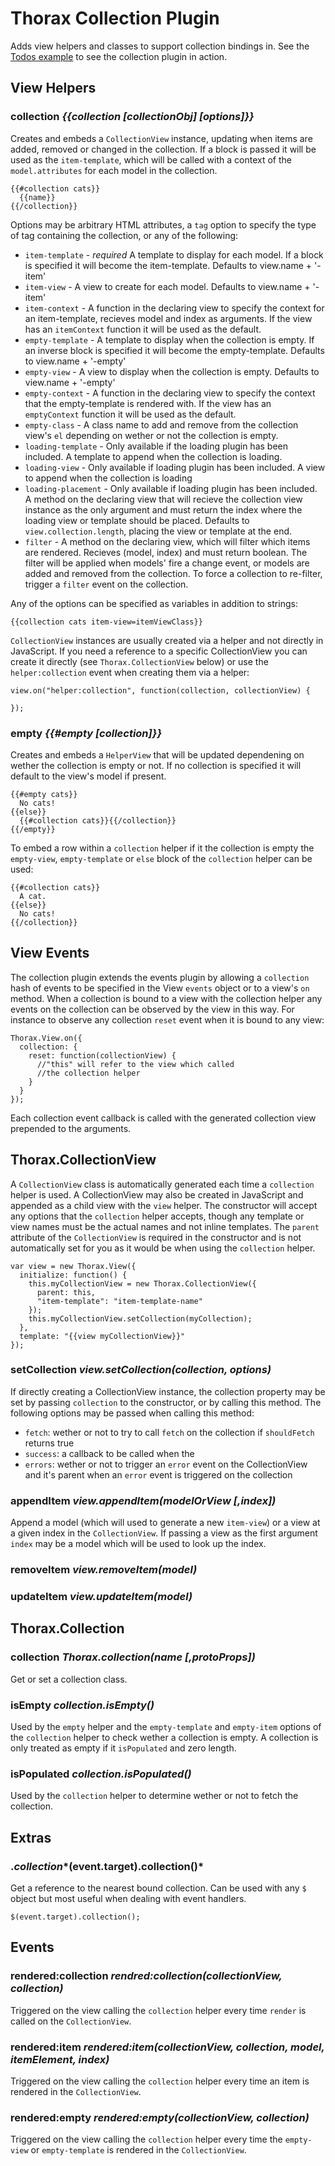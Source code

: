 Thorax Collection Plugin
========================

Adds view helpers and classes to support collection bindings in. See the [Todos example](http://jsfiddle.net/vzf5L/) to see the collection plugin in action.

## View Helpers

### collection *{{collection [collectionObj] [options]}}*

Creates and embeds a `CollectionView` instance, updating when items are added, removed or changed in the collection. If a block is passed it will be used as the `item-template`, which will be called with a context of the `model.attributes` for each model in the collection.

    {{#collection cats}}
      {{name}}
    {{/collection}}

Options may be arbitrary HTML attributes, a `tag` option to specify the type of tag containing the collection, or any of the following:

- `item-template` - *required* A template to display for each model. If a block is specified it will become the item-template. Defaults to view.name + '-item'
- `item-view` - A view to create for each model. Defaults to view.name + '-item'
- `item-context` - A function in the declaring view to specify the context for an item-template, recieves model and index as arguments. If the view has an `itemContext` function it will be used as the default.
- `empty-template` - A template to display when the collection is empty. If an inverse block is specified it will become the empty-template. Defaults to view.name + '-empty'
- `empty-view` - A view to display when the collection is empty. Defaults to view.name + '-empty'
- `empty-context` - A function in the declaring view to specify the context that the empty-template is rendered with. If the view has an `emptyContext` function it will be used as the default.
- `empty-class` - A class name to add and remove from the collection view's `el` depending on wether or not the collection is empty.
- `loading-template` - Only available if the loading plugin has been included. A template to append when the collection is loading.
- `loading-view` - Only available if loading plugin has been included. A view to append when the collection is loading
- `loading-placement` - Only available if loading plugin has been included. A method on the declaring view that will recieve the collection view instance as the only argument and must return the index where the loading view or template should be placed. Defaults to `view.collection.length`, placing the view or template at the end.
- `filter` - A method on the declaring view, which will filter which items are rendered. Recieves (model, index) and must return boolean. The filter will be applied when models' fire a change event, or models are added and removed from the collection. To force a collection to re-filter, trigger a `filter` event on the collection.

Any of the options can be specified as variables in addition to strings:

    {{collection cats item-view=itemViewClass}}

`CollectionView` instances are usually created via a helper and not directly in JavaScript. If you need a reference to a specific CollectionView you can create it directly (see `Thorax.CollectionView` below) or use the `helper:collection` event when creating them via a helper:

    view.on("helper:collection", function(collection, collectionView) {

    });

### empty *{{#empty [collection]}}*

Creates and embeds a `HelperView` that will be updated dependening on wether the collection is empty or not. If no collection is specified it will default to the view's model if present.

    {{#empty cats}}
      No cats!
    {{else}}
      {{#collection cats}}{{/collection}}
    {{/empty}}

To embed a row within a `collection` helper if it the collection is empty the `empty-view`, `empty-template` or `else` block of the `collection` helper can be used:

    {{#collection cats}}
      A cat.
    {{else}}
      No cats!
    {{/collection}}

## View Events

The collection plugin extends the events plugin by allowing a `collection` hash of events to be specified in the View `events` object or to a view's `on` method. When a collection is bound to a view with the collection helper any events on the collection can be observed by the view in this way. For instance to observe any collection `reset` event when it is bound to any view:

    Thorax.View.on({
      collection: {
        reset: function(collectionView) {
          //"this" will refer to the view which called
          //the collection helper
        }
      }
    });

Each collection event callback is called with the generated collection view prepended to the arguments.

## Thorax.CollectionView

A `CollectionView` class is automatically generated each time a `collection` helper is used. A CollectionView may also be created in JavaScript and appended as a child view with the `view` helper. The constructor will accept any options that the `collection` helper accepts, though any template or view names must be the actual names and not inline templates. The `parent` attribute of the `CollectionView` is required in the constructor and is not automatically set for you as it would be when using the `collection` helper.

    var view = new Thorax.View({
      initialize: function() {
        this.myCollectionView = new Thorax.CollectionView({
          parent: this,
          "item-template": "item-template-name"
        });
        this.myCollectionView.setCollection(myCollection);
      },
      template: "{{view myCollectionView}}"
    });

### setCollection *view.setCollection(collection, options)*

If directly creating a CollectionView instance, the collection property may be set by passing `collection` to the constructor, or by calling this method. The following options may be passed when calling this method:

- `fetch`: wether or not to try to call `fetch` on the collection if `shouldFetch` returns true
- `success`: a callback to be called when the
- `errors`: wether or not to trigger an `error` event on the CollectionView and it's parent when an `error` event is triggered on the collection

### appendItem *view.appendItem(modelOrView [,index])*

Append a model (which will used to generate a new `item-view`) or a view at a given index in the `CollectionView`. If passing a view as the first argument `index` may be a model which will be used to look up the index.

### removeItem *view.removeItem(model)*

### updateItem *view.updateItem(model)*

## Thorax.Collection

### collection *Thorax.collection(name [,protoProps])*

Get or set a collection class.

### isEmpty *collection.isEmpty()*

Used by the `empty` helper and the `empty-template` and `empty-item` options of the `collection` helper to check wether a collection is empty. A collection is only treated as empty if it `isPopulated` and zero length.

### isPopulated *collection.isPopulated()*

Used by the `collection` helper to determine wether or not to fetch the collection.


## Extras

### $.collection *$(event.target).collection()*

Get a reference to the nearest bound collection. Can be used with any `$` object but most useful when dealing with event handlers.

    $(event.target).collection();

## Events

### rendered:collection *rendred:collection(collectionView, collection)*

Triggered on the view calling the `collection` helper every time `render` is called on the `CollectionView`.

### rendered:item *rendered:item(collectionView, collection, model, itemElement, index)*

Triggered on the view calling the `collection` helper every time an item is rendered in the `CollectionView`.

### rendered:empty *rendered:empty(collectionView, collection)*

Triggered on the view calling the `collection` helper every time the `empty-view` or `empty-template` is rendered in the `CollectionView`.
